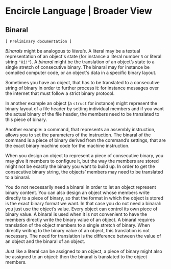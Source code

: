 ﻿Encircle Language | Broader View
==============================

Binaral
-------

`[ Preliminary documentation ]`

*Binarals* might be analogous to *literals*. A literal may be a textual representation of an object's state (for instance a literal number `3` or literal string `"Hi!"`). A *binaral* might be the translation of an object’s state to a single stretch of consecutive binary. The binaral may for instance be compiled computer code, or an object's data in a specific binary layout.

Sometimes you have an object, that has to be translated to a consecutive string of binary in order to further process it: for instance messages over the internet that must follow a strict binary protocol.

In another example an object (a `struct` for instance) might represent the binary layout of a file header by setting individual members and if you want the actual binary of the file header, the members need to be translated to this piece of binary.

Another example: a command, that represents an assembly instruction, allows you to set the parameters of the instruction. The binaral of the command is a piece of binary derived from the command’s settings, that are the exact binary machine code for the machine instruction.

When you design an object to represent a piece of consecutive binary, you may give it members to configure it, but the way the members are stored might not be exactly the binary you want to build up. In order to get the consecutive binary string, the objects’ members may need to be translated to a binaral.

You do not necessarily need a binaral in order to let an object represent binary content. You can also design an object whose members write directly to a piece of binary, so that the format in which the object is stored is the exact binary format we want. In that case you do not need a binaral: you just use the object’s value. Every object can control its own piece of binary value. A binaral is used when it is not convenient to have the members directly write the binary value of an object. A binaral requires translation of the object members to a single stretch of binary. When directly writing to the binary value of an object, this translation is not necessary. The need for translation is the difference between the value of an object and the binaral of an object.

Just like a literal can be assigned to an object, a piece of binary might also be assigned to an object: then the binaral is translated to the object members.